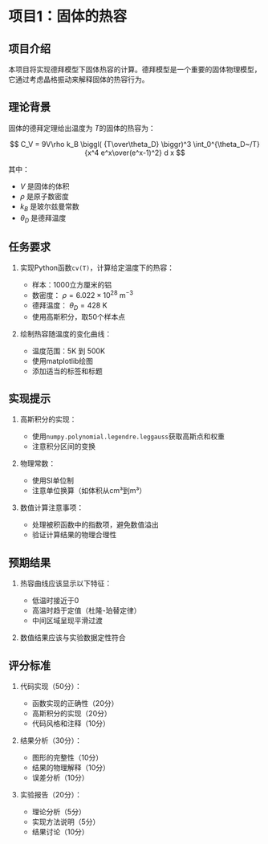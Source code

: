 # 项目1：固体的热容

## 项目介绍

本项目将实现德拜模型下固体热容的计算。德拜模型是一个重要的固体物理模型，它通过考虑晶格振动来解释固体的热容行为。

## 理论背景

固体的德拜定理给出温度为 $T$的固体的热容为：

$$
C_V = 9V\rho k_B \biggl( {T\over\theta_D} \biggr)^3 \int_0^{\theta_D~/T}
      {x^4 e^x\over(e^x-1)^2} d x
$$

其中：
- $V$ 是固体的体积
- $\rho$ 是原子数密度
- $k_B$ 是玻尔兹曼常数
- $\theta_D$ 是德拜温度

## 任务要求

1. 实现Python函数`cv(T)`，计算给定温度下的热容：
   - 样本：1000立方厘米的铝
   - 数密度： $\rho=6.022\times10^{28}~\mathrm{m}^{-3}$
   - 德拜温度： $\theta_D=428~\mathrm{K}$
   - 使用高斯积分，取50个样本点

2. 绘制热容随温度的变化曲线：
   - 温度范围：5K 到 500K
   - 使用matplotlib绘图
   - 添加适当的标签和标题

## 实现提示

1. 高斯积分的实现：
   - 使用`numpy.polynomial.legendre.leggauss`获取高斯点和权重
   - 注意积分区间的变换

2. 物理常数：
   - 使用SI单位制
   - 注意单位换算（如体积从cm³到m³）

3. 数值计算注意事项：
   - 处理被积函数中的指数项，避免数值溢出
   - 验证计算结果的物理合理性

## 预期结果

1. 热容曲线应该显示以下特征：
   - 低温时接近于0
   - 高温时趋于定值（杜隆-珀替定律）
   - 中间区域呈现平滑过渡

2. 数值结果应该与实验数据定性符合

## 评分标准

1. 代码实现（50分）：
   - 函数实现的正确性（20分）
   - 高斯积分的实现（20分）
   - 代码风格和注释（10分）

2. 结果分析（30分）：
   - 图形的完整性（10分）
   - 结果的物理解释（10分）
   - 误差分析（10分）

3. 实验报告（20分）：
   - 理论分析（5分）
   - 实现方法说明（5分）
   - 结果讨论（10分）